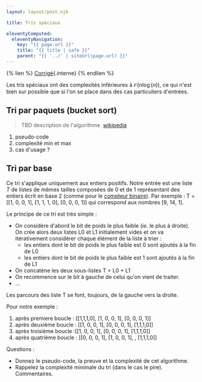```yaml
---
layout: layout/post.njk

title: Tris spéciaux

eleventyComputed:
  eleventyNavigation:
    key: "{{ page.url }}"
    title: "{{ title | safe }}"
    parent: "{{ '../' | siteUrl(page.url) }}"
---
```


{% lien %}
[Corrigé](./corrigé){.interne}
{% endlien %}

Les tris spéciaux ont des complexités inférieures à $\mathcal{O}(n\log(n))$, ce qui n'est bien sur possible que si l'on se place dans des cas particuliers d'entrées.

## Tri par paquets (bucket sort)

> TBD description de l'algorithme. [wikipedia](https://fr.wikipedia.org/wiki/Tri_par_paquets)

1. pseudo-code
2. complexité min et max
3. cas d'usage ?

## Tri par base

Ce tri s'applique uniquement aux entiers positifs. Notre entrée est une liste $T$  de listes de mêmes tailles composées de 0 et de 1 représentant des entiers écrit en base 2 (comme pour le [compteur binaire](../compteur-binaire)). Par exemple : T = [[1, 0, 0, 1], [1, 1, 1, 0], [0, 0, 0, 1]] qui correspond aux nombres [9, 14, 1].

Le principe de ce tri est très simple :

- On considère d'abord le bit de poids le plus faible (_ie._ le plus à droite). On crée alors deux listes L0 et L1 initialement vides et on va itérativement considérer chaque élément de la liste à trier :
  - les entiers dont le bit de poids le plus faible est 0 sont ajoutés à la fin de L0
  - les entiers dont le bit de poids le plus faible est 1 sont ajoutés à la fin de L1
- On concatène les deux sous-listes T = L0 + L1
- On recommence sur le bit à gauche de celui qu'on vient de traiter.
- ...

Les parcours des liste T se font, toujours, de la gauche vers la droite.

Pour notre exemple :

1. après premiere boucle : [[1,1,1,0], [1, 0, 0, 1], [0, 0, 0, 1]]
2. après deuxième boucle : [[1, 0, 0, 1], [0, 0, 0, 1], [1,1,1,0]]
3. après troisième boucle :[[1, 0, 0, 1], [0, 0, 0, 1], [1,1,1,0]]
4. après quatrième boucle : [[0, 0, 0, 1], [1, 0, 0, 1], , [1,1,1,0]]

Questions :

- Donnez le pseudo-code, la preuve et la complexité de cet algorithme.
- Rappelez la complexité minimale du tri (dans le cas le pire). Commentaires.

